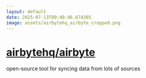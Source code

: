 ```yaml
---
layout: default
date: 2025-07-13T09:40:46.674385
image: assets/airbytehq_airbyte_cropped.png
---
```


# [airbytehq/airbyte](https://github.com/airbytehq/airbyte)

open-source tool for syncing data from lots of sources
